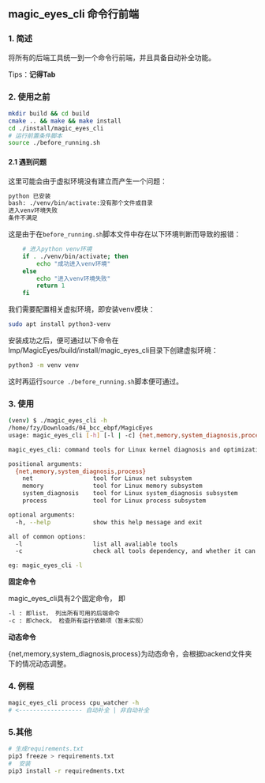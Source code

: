 ## magic_eyes_cli 命令行前端

### 1. 简述

将所有的后端工具统一到一个命令行前端，并且具备自动补全功能。

Tips：**记得Tab**

### 2. 使用之前

```bash
mkdir build && cd build
cmake .. && make && make install
cd ./install/magic_eyes_cli
# 运行前置条件脚本
source ./before_running.sh
```
#### 2.1 遇到问题
这里可能会由于虚拟环境没有建立而产生一个问题：
```bash
python 已安装
bash: ./venv/bin/activate:没有那个文件或目录
进入venv环境失败
条件不满足
```
这是由于在`before_running.sh`脚本文件中存在以下环境判断而导致的报错：
```bash
	# 进入python venv环境
	if . ./venv/bin/activate; then
		echo "成功进入venv环境"
	else
		echo "进入venv环境失败"
		return 1
	fi
```

我们需要配置相关虚拟环境，即安装venv模块：

```bash
sudo apt install python3-venv 
```

安装成功之后，便可通过以下命令在lmp/MagicEyes/build/install/magic_eyes_cli目录下创建虚拟环境：
```bash
python3 -m venv venv
```
这时再运行`source ./before_running.sh`脚本便可通过。

### 3. 使用

```bash
(venv) $ ./magic_eyes_cli -h
/home/fzy/Downloads/04_bcc_ebpf/MagicEyes
usage: magic_eyes_cli [-h] [-l | -c] {net,memory,system_diagnosis,process} ...

magic_eyes_cli: command tools for Linux kernel diagnosis and optimization

positional arguments:
  {net,memory,system_diagnosis,process}
    net                 tool for Linux net subsystem
    memory              tool for Linux memory subsystem
    system_diagnosis    tool for Linux system_diagnosis subsystem
    process             tool for Linux process subsystem

optional arguments:
  -h, --help            show this help message and exit

all of common options:
  -l                    list all avaliable tools
  -c                    check all tools dependency, and whether it can be run in current platform

eg: magic_eyes_cli -l
```

**固定命令**

magic_eyes_cli具有2个固定命令， 即

```bash
-l : 即list， 列出所有可用的后端命令
-c : 即check， 检查所有运行依赖项（暂未实现）
```

**动态命令**

{net,memory,system_diagnosis,process}为动态命令，会根据backend文件夹下的情况动态调整。

### 4. 例程

```bash
magic_eyes_cli process cpu_watcher -h
# <------------------ 自动补全 | 非自动补全
```

### 5.其他

```bash
# 生成requirements.txt
pip3 freeze > requirements.txt
#  安装
pip3 install -r requiredments.txt
```
